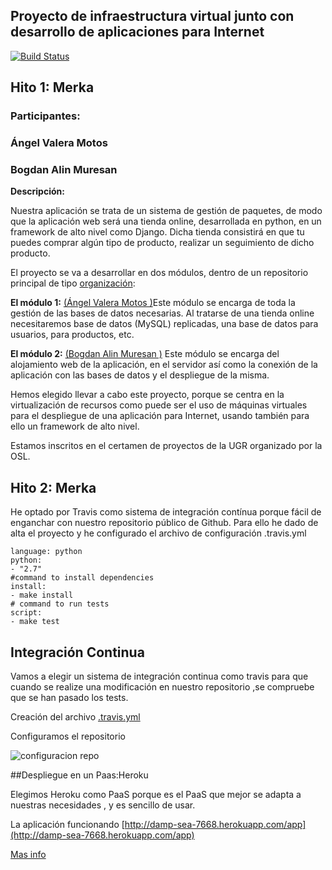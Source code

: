 ## **Proyecto de infraestructura virtual junto con desarrollo de aplicaciones para Internet** ##

[![Build Status](https://travis-ci.org/bogdananas/proyectoIV-modulo2.svg?branch=master)](https://travis-ci.org/bogdananas/proyectoIV-modulo2)


## **Hito 1: Merka** ##

### **Participantes:** ###

### Ángel Valera Motos  ###
### Bogdan Alin Muresan ###

**Descripción:**

Nuestra aplicación se trata de un sistema de gestión de paquetes, de modo que la aplicación web será una tienda online, desarrollada en python, en un framework de alto nivel como Django. Dicha tienda consistirá en que tu puedes comprar algún tipo de producto, realizar un seguimiento de dicho producto.

El proyecto se va a desarrollar en dos módulos, dentro de un repositorio principal de  tipo [organización](https://github.com/ProyectoIV-DAI/ProyectoIV-Modulo-Principal.git):

**El módulo 1:**  [(Ángel Valera Motos )](https://github.com/AngelValera/proyectoIV-Modulo-1.git)Este módulo se encarga de toda la gestión de las bases de datos necesarias. Al tratarse de una tienda online necesitaremos base de datos (MySQL) replicadas, una base de datos para usuarios, para productos, etc. 

**El módulo 2:** [(Bogdan Alin Muresan )](https://github.com/bogdananas/proyectoIV-modulo2.git) Este módulo se encarga del alojamiento web de la aplicación, en el servidor así como la conexión de la aplicación con las bases de datos y el despliegue de la misma.

Hemos elegido llevar a cabo este proyecto, porque se centra en la virtualización de recursos como puede ser el uso de máquinas virtuales para el despliegue de una aplicación para Internet, usando también para ello un framework de alto nivel.

Estamos inscritos en el certamen de proyectos de la UGR organizado por la OSL.



## **Hito 2: Merka** ##

He optado por Travis como sistema de integración contínua porque  fácil de enganchar con nuestro repositorio público de Github.
Para ello he dado de alta el proyecto y he configurado el archivo de configuración .travis.yml


~~~
language: python
python:
- "2.7"
#command to install dependencies
install: 
- make install
# command to run tests
script:
- make test

~~~

##	Integración Continua
Vamos a elegir un sistema de integración continua como travis para que cuando se realize una modificación en nuestro repositorio ,se compruebe que se han pasado los tests.

Creación del archivo [.travis.yml](https://github.com/bogdananas/proyectoIV-modulo2/blob/master/.travis.yml)


Configuramos el repositorio

![configuracion repo](http://i1175.photobucket.com/albums/r624/Bob_Mures/travis_repo_zpsfwsw9dis.png)




##Despliegue en un Paas:Heroku

Elegimos Heroku como PaaS porque es el PaaS que mejor se adapta a nuestras necesidades , y es sencillo de usar.

La aplicación funcionando [http://damp-sea-7668.herokuapp.com/app](http://damp-sea-7668.herokuapp.com/app)



[Mas info](https://github.com/bogdananas/proyectoIV-modulo2/blob/master/docs/heroku.md)




